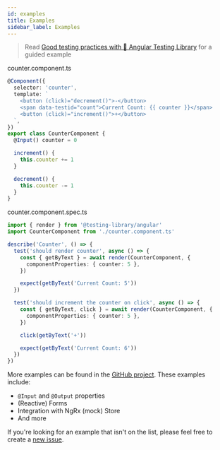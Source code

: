 ```yaml
---
id: examples
title: Examples
sidebar_label: Examples
---
```


> Read
> [Good testing practices with 🦔 Angular Testing Library](https://timdeschryver.dev/posts/good-testing-practices-with-angular-testing-library)
> for a guided example

counter.component.ts

```typescript
@Component({
  selector: 'counter',
  template: `
    <button (click)="decrement()">-</button>
    <span data-testid="count">Current Count: {{ counter }}</span>
    <button (click)="increment()">+</button>
  `,
})
export class CounterComponent {
  @Input() counter = 0

  increment() {
    this.counter += 1
  }

  decrement() {
    this.counter -= 1
  }
}
```

counter.component.spec.ts

```typescript
import { render } from '@testing-library/angular'
import CounterComponent from './counter.component.ts'

describe('Counter', () => {
  test('should render counter', async () => {
    const { getByText } = await render(CounterComponent, {
      componentProperties: { counter: 5 },
    })

    expect(getByText('Current Count: 5'))
  })

  test('should increment the counter on click', async () => {
    const { getByText, click } = await render(CounterComponent, {
      componentProperties: { counter: 5 },
    })

    click(getByText('+'))

    expect(getByText('Current Count: 6'))
  })
})
```

More examples can be found in the
[GitHub project](https://github.com/testing-library/angular-testing-library/tree/master/src/app/examples).
These examples include:

- `@Input` and `@Output` properties
- (Reactive) Forms
- Integration with NgRx (mock) Store
- And more

If you're looking for an example that isn't on the list, please feel free to
create a
[new issue](https://github.com/testing-library/angular-testing-library/issues/new).
